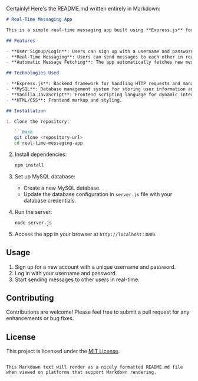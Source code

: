 Certainly! Here's the README.md written entirely in Markdown:

```markdown
# Real-Time Messaging App

This is a simple real-time messaging app built using **Express.js** for the server-side and **vanilla JavaScript** for the client-side.

## Features

- **User Signup/Login**: Users can sign up with a username and password, and then log in to access the messaging functionality.
- **Real-Time Messaging**: Users can send messages to each other in real-time.
- **Automatic Message Fetching**: The app automatically fetches new messages at regular intervals without requiring manual refresh.

## Technologies Used

- **Express.js**: Backend framework for handling HTTP requests and managing routes.
- **MySQL**: Database management system for storing user information and messages.
- **Vanilla JavaScript**: Frontend scripting language for dynamic interactions and AJAX requests.
- **HTML/CSS**: Frontend markup and styling.

## Installation

1. Clone the repository:

   ```bash
   git clone <repository-url>
   cd real-time-messaging-app
   ```

2. Install dependencies:

   ```bash
   npm install
   ```

3. Set up MySQL database:

   - Create a new MySQL database.
   - Update the database configuration in `server.js` file with your database credentials.

4. Run the server:

   ```bash
   node server.js
   ```

5. Access the app in your browser at `http://localhost:3000`.

## Usage

1. Sign up for a new account with a unique username and password.
2. Log in with your username and password.
3. Start sending messages to other users in real-time.

## Contributing

Contributions are welcome! Please feel free to submit a pull request for any enhancements or bug fixes.

## License

This project is licensed under the [MIT License](LICENSE).
```

This Markdown text will render as a nicely formatted README.md file when viewed on platforms that support Markdown rendering.
